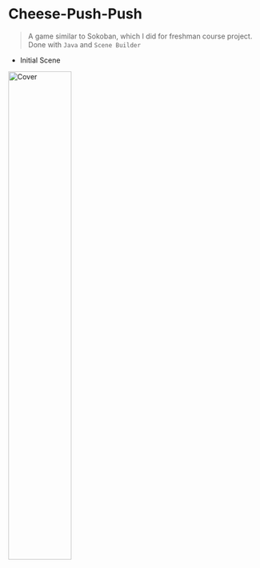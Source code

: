 # Cheese-Push-Push
> A game similar to Sokoban, which I did for freshman course project. <br>
> Done with `Java` and `Scene Builder`<br>
- Initial Scene
<img src="https://github.com/hou47ee/Cheese-Push-Push/blob/main/cheese_push/1.jpg" alt="Cover" width="50%"/> 


